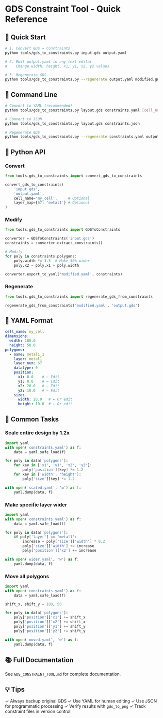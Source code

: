 # GDS Constraint Tool - Quick Reference

## 🚀 Quick Start

```bash
# 1. Convert GDS → Constraints
python tools/gds_to_constraints.py input.gds output.yaml

# 2. Edit output.yaml in any text editor
#    Change width, height, x1, y1, x2, y2 values

# 3. Regenerate GDS
python tools/gds_to_constraints.py --regenerate output.yaml modified.gds
```

## 📝 Command Line

```bash
# Convert to YAML (recommended)
python tools/gds_to_constraints.py layout.gds constraints.yaml [cell_name]

# Convert to JSON
python tools/gds_to_constraints.py layout.gds constraints.json

# Regenerate GDS
python tools/gds_to_constraints.py --regenerate constraints.yaml output.gds
```

## 🐍 Python API

### Convert

```python
from tools.gds_to_constraints import convert_gds_to_constraints

convert_gds_to_constraints(
    'input.gds',
    'output.yaml',
    cell_name='my_cell',     # Optional
    layer_map={67: 'metal1'} # Optional
)
```

### Modify

```python
from tools.gds_to_constraints import GDSToConstraints

converter = GDSToConstraints('input.gds')
constraints = converter.extract_constraints()

# Modify
for poly in constraints.polygons:
    poly.width *= 1.5  # Make 50% wider
    poly.x2 = poly.x1 + poly.width

converter.export_to_yaml('modified.yaml', constraints)
```

### Regenerate

```python
from tools.gds_to_constraints import regenerate_gds_from_constraints

regenerate_gds_from_constraints('modified.yaml', 'output.gds')
```

## 📄 YAML Format

```yaml
cell_name: my_cell
dimensions:
  width: 100.0
  height: 50.0
polygons:
  - name: metal1_1
    layer: metal1
    layer_num: 67
    datatype: 0
    position:
      x1: 0.0    # ← Edit
      y1: 0.0    # ← Edit
      x2: 20.0   # ← Edit
      y2: 10.0   # ← Edit
    size:
      width: 20.0   # ← Or edit
      height: 10.0  # ← Or edit
```

## 🔧 Common Tasks

### Scale entire design by 1.2x

```python
import yaml
with open('constraints.yaml') as f:
    data = yaml.safe_load(f)

for poly in data['polygons']:
    for key in ['x1', 'y1', 'x2', 'y2']:
        poly['position'][key] *= 1.2
    for key in ['width', 'height']:
        poly['size'][key] *= 1.2

with open('scaled.yaml', 'w') as f:
    yaml.dump(data, f)
```

### Make specific layer wider

```python
import yaml
with open('constraints.yaml') as f:
    data = yaml.safe_load(f)

for poly in data['polygons']:
    if poly['layer'] == 'metal1':
        increase = poly['size']['width'] * 0.2
        poly['size']['width'] += increase
        poly['position']['x2'] += increase

with open('wider.yaml', 'w') as f:
    yaml.dump(data, f)
```

### Move all polygons

```python
import yaml
with open('constraints.yaml') as f:
    data = yaml.safe_load(f)

shift_x, shift_y = 100, 50

for poly in data['polygons']:
    poly['position']['x1'] += shift_x
    poly['position']['x2'] += shift_x
    poly['position']['y1'] += shift_y
    poly['position']['y2'] += shift_y

with open('moved.yaml', 'w') as f:
    yaml.dump(data, f)
```

## 📚 Full Documentation

See `GDS_CONSTRAINT_TOOL.md` for complete documentation.

## 💡 Tips

✓ Always backup original GDS
✓ Use YAML for human editing
✓ Use JSON for programmatic processing
✓ Verify results with `gds_to_png`
✓ Track constraint files in version control
